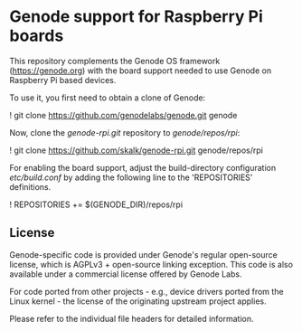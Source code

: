 # Genode support for Raspberry Pi boards

This repository complements the Genode OS framework (https://genode.org) with
the board support needed to use Genode on Raspberry Pi based devices.

To use it, you first need to obtain a clone of Genode:

! git clone https://github.com/genodelabs/genode.git genode

Now, clone the _genode-rpi.git_ repository to _genode/repos/rpi_:

! git clone https://github.com/skalk/genode-rpi.git genode/repos/rpi

For enabling the board support, adjust the build-directory configuration
_etc/build.conf_ by adding the following line to the 'REPOSITORIES'
definitions.

! REPOSITORIES += $(GENODE_DIR)/repos/rpi


License
-------

Genode-specific code is provided under Genode's regular open-source license,
which is AGPLv3 + open-source linking exception. This code is also available
under a commercial license offered by Genode Labs.

For code ported from other projects - e.g., device drivers ported from the
Linux kernel - the license of the originating upstream project applies.

Please refer to the individual file headers for detailed information.
